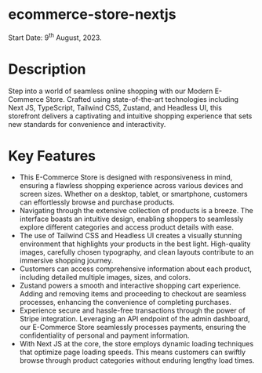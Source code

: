 # ecommerce-store-nextjs

Start Date: 9<sup>th</sup> August, 2023.

# Description
Step into a world of seamless online shopping with our Modern E-Commerce Store. Crafted using state-of-the-art technologies including Next JS, TypeScript, Tailwind CSS, Zustand, and Headless UI, this storefront delivers a captivating and intuitive shopping experience that sets new standards for convenience and interactivity.

# Key Features
- This E-Commerce Store is designed with responsiveness in mind, ensuring a flawless shopping experience across various devices and screen sizes. Whether on a desktop, tablet, or smartphone, customers can effortlessly browse and purchase products.
- Navigating through the extensive collection of products is a breeze. The interface boasts an intuitive design, enabling shoppers to seamlessly explore different categories and access product details with ease.
- The use of Tailwind CSS and Headless UI creates a visually stunning environment that highlights your products in the best light. High-quality images, carefully chosen typography, and clean layouts contribute to an immersive shopping journey.
- Customers can access comprehensive information about each product, including detailed multiple images, sizes, and colors.
- Zustand powers a smooth and interactive shopping cart experience. Adding and removing items and proceeding to checkout are seamless processes, enhancing the convenience of completing purchases.
- Experience secure and hassle-free transactions through the power of Stripe integration. Leveraging an API endpoint of the admin dashboard, our E-Commerce Store seamlessly processes payments, ensuring the confidentiality of personal and payment information.
- With Next JS at the core, the store employs dynamic loading techniques that optimize page loading speeds. This means customers can swiftly browse through product categories without enduring lengthy load times.
